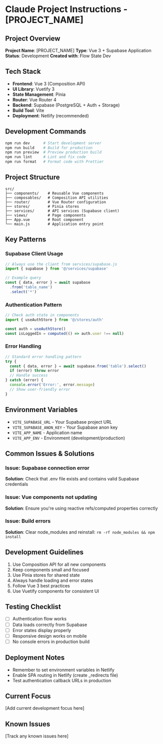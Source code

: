 # Claude Project Instructions - [PROJECT_NAME]

## Project Overview
**Project Name**: [PROJECT_NAME]
**Type**: Vue 3 + Supabase Application
**Status**: Development
**Created with**: Flow State Dev

## Tech Stack
- **Frontend**: Vue 3 (Composition API)
- **UI Library**: Vuetify 3
- **State Management**: Pinia
- **Router**: Vue Router 4
- **Backend**: Supabase (PostgreSQL + Auth + Storage)
- **Build Tool**: Vite
- **Deployment**: Netlify (recommended)

## Development Commands
```bash
npm run dev      # Start development server
npm run build    # Build for production
npm run preview  # Preview production build
npm run lint     # Lint and fix code
npm run format   # Format code with Prettier
```

## Project Structure
```
src/
├── components/    # Reusable Vue components
├── composables/   # Composition API utilities
├── router/        # Vue Router configuration
├── stores/        # Pinia stores
├── services/      # API services (Supabase client)
├── views/         # Page components
├── App.vue        # Root component
└── main.js        # Application entry point
```

## Key Patterns

### Supabase Client Usage
```javascript
// Always use the client from services/supabase.js
import { supabase } from '@/services/supabase'

// Example query
const { data, error } = await supabase
  .from('table_name')
  .select('*')
```

### Authentication Pattern
```javascript
// Check auth state in components
import { useAuthStore } from '@/stores/auth'

const auth = useAuthStore()
const isLoggedIn = computed(() => auth.user !== null)
```

### Error Handling
```javascript
// Standard error handling pattern
try {
  const { data, error } = await supabase.from('table').select()
  if (error) throw error
  // Handle success
} catch (error) {
  console.error('Error:', error.message)
  // Show user-friendly error
}
```

## Environment Variables
- `VITE_SUPABASE_URL` - Your Supabase project URL
- `VITE_SUPABASE_ANON_KEY` - Your Supabase anon key
- `VITE_APP_NAME` - Application name
- `VITE_APP_ENV` - Environment (development/production)

## Common Issues & Solutions

### Issue: Supabase connection error
**Solution**: Check that .env file exists and contains valid Supabase credentials

### Issue: Vue components not updating
**Solution**: Ensure you're using reactive refs/computed properties correctly

### Issue: Build errors
**Solution**: Clear node_modules and reinstall: `rm -rf node_modules && npm install`

## Development Guidelines
1. Use Composition API for all new components
2. Keep components small and focused
3. Use Pinia stores for shared state
4. Always handle loading and error states
5. Follow Vue 3 best practices
6. Use Vuetify components for consistent UI

## Testing Checklist
- [ ] Authentication flow works
- [ ] Data loads correctly from Supabase
- [ ] Error states display properly
- [ ] Responsive design works on mobile
- [ ] No console errors in production build

## Deployment Notes
- Remember to set environment variables in Netlify
- Enable SPA routing in Netlify (create _redirects file)
- Test authentication callback URLs in production

## Current Focus
[Add current development focus here]

## Known Issues
[Track any known issues here]
